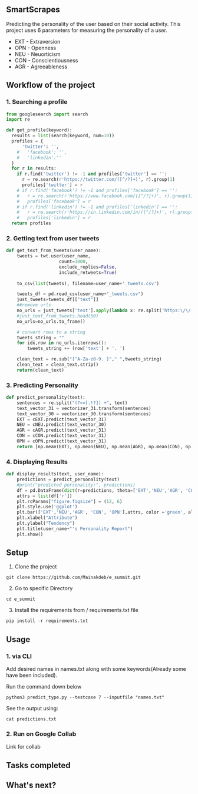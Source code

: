 ## SmartScrapes
Predicting the personality of the user based on their social activity. This project uses 6 parameters for measuring the personality of a user.
- EXT - Extraversion
- OPN - Openness
- NEU - Neuorticism
- CON - Conscientiousness
- AGR - Agreeableness

## Workflow of the project ##
### 1. Searching a profile ###

``` python
from googlesearch import search
import re

def get_profile(keyword):
  results = list(search(keyword, num=10))
  profiles = {
      'twitter': '',
    #   'facebook': '',
    #   'linkedin':''
  }
  for r in results:
    if r.find('twitter') != -1 and profiles['twitter'] == '':
      r = re.search(r'https://twitter.com/([^/?]+)', r).group(1)
      profiles['twitter'] = r
    # if r.find('facebook') != -1 and profiles['facebook'] == '':
    #   r = re.search(r'https://www.facebook.com/([^/?]+)', r).group(1)
    #   profiles['facebook'] = r
    # if r.find('linkedin') != -1 and profiles['linkedin'] == '':
    #   r = re.search(r'https://in.linkedin.com/in/([^/?]+)', r).group(1)
    #   profiles['linkedin'] = r
  return profiles
```
### 2. Getting text from user tweets ###
``` python
def get_text_from_tweets(user_name):
    tweets = twt.user(user_name, 
                    count=1000, 
                    exclude_replies=False, 
                    include_retweets=True)
        
    to_csv(list(tweets), filename=user_name+'_tweets.csv')

    tweets_df = pd.read_csv(user_name+"_tweets.csv")
    just_tweets=tweets_df[["text"]]
    ##remove urls 
    no_urls = just_tweets['text'].apply(lambda x: re.split('https:\/\/.*', str(x))[0])
    #just_text_from_tweets.head(50)
    no_urls=no_urls.to_frame()

    # convert rows to a string
    tweets_string = ""
    for idx,row in no_urls.iterrows():
        tweets_string += (row['text'] + '. ')

    clean_text = re.sub("[^A-Za-z0-9. ]"," ",tweets_string)
    clean_text = clean_text.strip()
    return(clean_text)
```
### 3. Predicting Personality ###
``` python
def predict_personality(text):
    sentences = re.split("(?<=[.!?]) +", text)
    text_vector_31 = vectorizer_31.transform(sentences)
    text_vector_30 = vectorizer_30.transform(sentences)
    EXT = cEXT.predict(text_vector_31)
    NEU = cNEU.predict(text_vector_30)
    AGR = cAGR.predict(text_vector_31)
    CON = cCON.predict(text_vector_31)
    OPN = cOPN.predict(text_vector_31)
    return [np.mean(EXT), np.mean(NEU), np.mean(AGR), np.mean(CON), np.mean(OPN)]
```
### 4. Displaying Results ###
``` python
def display_results(text, user_name):
    predictions = predict_personality(text)
    #print("predicted personality:", predictions)
    df = pd.DataFrame(dict(r=predictions, theta=['EXT','NEU','AGR', 'CON', 'OPN']))
    attrs = list(df['r'])
    plt.rcParams["figure.figsize"] = (12, 6)
    plt.style.use('ggplot')
    plt.bar(['EXT','NEU','AGR', 'CON', 'OPN'],attrs, color ='green', alpha=0.5)
    plt.xlabel("Attribute")
    plt.ylabel("Tendency")
    plt.title(user_name+"'s Personality Report")
    plt.show()
```
## Setup ##
1. Clone the project
```
git clone https://github.com/Mainakdeb/e_summit.git
```
2. Go to specific Directory 
```
cd e_summit
```
3. Install the requirements from / requirements.txt file
``` python
pip install -r requirements.txt
```
## Usage ##
### 1.  via CLI ###  

   Add desired names in names.txt along with some keywords(Already some have been included).
   
   Run the command down below  
   
   ```
   python3 predict_type.py --testcase 7 --inputfile "names.txt"
   ```
   See the output using:
   ```
   cat predictions.txt
   ```
### 2. Run on Google Collab ###
   Link for collab
## Tasks completed ##


## What's next? ##

